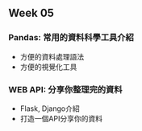 
## Week 05

### Pandas: 常用的資料科學工具介紹
- 方便的資料處理語法
- 方便的視覺化工具

### WEB API: 分享你整理完的資料
- Flask, Django介紹
- 打造一個API分享你的資料

